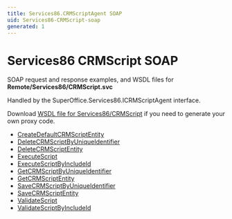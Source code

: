```yaml
---
title: Services86.CRMScriptAgent SOAP
uid: Services86-CRMScript-soap
generated: 1
---
```


# Services86 CRMScript SOAP

SOAP request and response examples, and WSDL files for **Remote/Services86/CRMScript.svc**

Handled by the <see cref="T:SuperOffice.Services86.ICRMScriptAgent">SuperOffice.Services86.ICRMScriptAgent</see> interface.

Download [WSDL file for Services86/CRMScript](../Services86-CRMScript.md) if you need to generate your own proxy code.

* [CreateDefaultCRMScriptEntity](CreateDefaultCRMScriptEntity.md)
* [DeleteCRMScriptByUniqueIdentifier](DeleteCRMScriptByUniqueIdentifier.md)
* [DeleteCRMScriptEntity](DeleteCRMScriptEntity.md)
* [ExecuteScript](ExecuteScript.md)
* [ExecuteScriptByIncludeId](ExecuteScriptByIncludeId.md)
* [GetCRMScriptByUniqueIdentifier](GetCRMScriptByUniqueIdentifier.md)
* [GetCRMScriptEntity](GetCRMScriptEntity.md)
* [SaveCRMScriptByUniqueIdentifier](SaveCRMScriptByUniqueIdentifier.md)
* [SaveCRMScriptEntity](SaveCRMScriptEntity.md)
* [ValidateScript](ValidateScript.md)
* [ValidateScriptByIncludeId](ValidateScriptByIncludeId.md)

